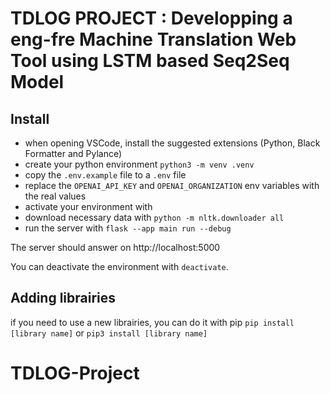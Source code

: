 # TDLOG PROJECT : Developping a eng-fre Machine Translation Web Tool using LSTM based Seq2Seq Model

## Install
- when opening VSCode, install the suggested extensions (Python, Black Formatter and Pylance)
- create your python environment `python3 -m venv .venv`
- copy the `.env.example` file to a `.env` file
- replace the `OPENAI_API_KEY` and `OPENAI_ORGANIZATION` env variables with the real values
- activate your environment with `  `
- download necessary data with `python -m nltk.downloader all`
- run the server with `flask --app main run --debug`

The server should answer on http://localhost:5000

You can deactivate the environment with `deactivate`.

## Adding librairies
if you need to use a new librairies, you can do it with pip
`pip install [library name]` or `pip3 install [library name]`


# TDLOG-Project
